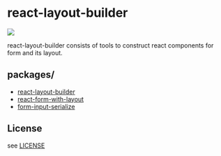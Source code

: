 # react-layout-builder

![](https://img.shields.io/travis/blacktangent/react-form-builder.svg)

react-layout-builder consists of tools to construct react components for form and its layout.

## packages/
- [react-layout-builder](https://github.com/blacktangent/react-layout-builder/tree/master/packages/react-layout-builder)
- [react-form-with-layout](https://github.com/blacktangent/react-layout-builder/tree/master/packages/react-form-with-layout)
- [form-input-serialize](https://github.com/blacktangent/react-layout-builder/tree/master/packages/form-input-serialize)

## License
see [LICENSE](https://github.com/blacktangent/react-layout-builder/blob/master/LICENSE)
